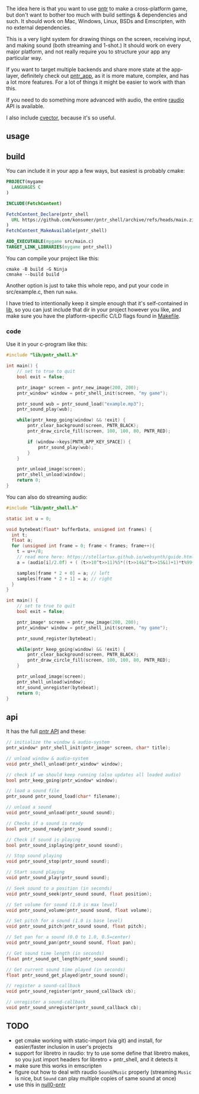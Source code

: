 The idea here is that you want to use [pntr](https://github.com/robloach/pntr) to make a cross-platform game, but don't want to bother too much with build settings & dependencies and such. It should work on Mac, Windows, Linux, BSDs and Emscripten, with no external dependencies.

This is a very light system for drawing things on the screen, receiving input, and making sound (both streaming and 1-shot.) It should work on every major platform, and not really require you to structure your app any particular way.

If you want to target multiple backends and share more state at the app-layer, definitely check out [pntr_app](https://github.com/robloach/pntr_app), as it is more mature, complex, and has a lot more features. For a lot of things it might be easier to work with than this.

If you need to do something more advanced with audio, the entire [raudio](https://github.com/raysan5/raudio) API is available.

I also include [cvector](https://github.com/eteran/c-vector), because it's so useful.

## usage

## build

You can include it in your app a few ways, but easiest is probably cmake:

```cmake
PROJECT(mygame
  LANGUAGES C
)

INCLUDE(FetchContent)

FetchContent_Declare(pntr_shell
  URL https://github.com/konsumer/pntr_shell/archive/refs/heads/main.zip
)
FetchContent_MakeAvailable(pntr_shell)

ADD_EXECUTABLE(mygame src/main.c)
TARGET_LINK_LIBRARIES(mygame pntr_shell)
```

You can compile your project like this:

```
cmake -B build -G Ninja
cmnake --build build
```

Another option is just to take this whole repo, and put your code in src/example.c, then run `make`.

I have tried to intentionally keep it simple enough that it's self-contained in [lib](src/lib), so you can just include that dir in your project however you like, and make sure you have the platform-specific C/LD flags found in [Makefile](Makefile).

### code


Use it in your c-program like this:

```c
#include "lib/pntr_shell.h"

int main() {
    // set to true to quit
    bool exit = false;

    pntr_image* screen = pntr_new_image(200, 200);
    pntr_window* window = pntr_shell_init(screen, "my game");

    pntr_sound wub = pntr_sound_load("example.mp3");
    pntr_sound_play(wub);

    while(pntr_keep_going(window) && !exit) {
        pntr_clear_background(screen, PNTR_BLACK);
        pntr_draw_circle_fill(screen, 100, 100, 80, PNTR_RED);

        if (window->keys[PNTR_APP_KEY_SPACE]) {
            pntr_sound_play(wub);
        }
    }

    pntr_unload_image(screen);
    pntr_shell_unload(window);
    return 0;
}

```

You can also do streaming audio:

```c
#include "lib/pntr_shell.h"

static int u = 0;

void bytebeat(float* bufferData, unsigned int frames) {
  int t;
  float a;
  for (unsigned int frame = 0; frame < frames; frame++){
    t = u++/8;
    // read more here: https://stellartux.github.io/websynth/guide.html
    a = (audio[i]/2.0f) + ( (t>>10^t>>11)%5*((t>>14&3^t>>15&1)+1)*t%99+((3+(t>>14&3)-(t>>16&1))/3*t%99&64) / 2048.0f);

    samples[frame * 2 + 0] = a; // left
    samples[frame * 2 + 1] = a; // right
  }
}

int main() {
    // set to true to quit
    bool exit = false;

    pntr_image* screen = pntr_new_image(200, 200);
    pntr_window* window = pntr_shell_init(screen, "my game");

    pntr_sound_register(bytebeat);

    while(pntr_keep_going(window) && !exit) {
        pntr_clear_background(screen, PNTR_BLACK);
        pntr_draw_circle_fill(screen, 100, 100, 80, PNTR_RED);
    }

    pntr_unload_image(screen);
    pntr_shell_unload(window);
    ntr_sound_unregister(bytebeat);
    return 0;
}
```


## api
It has the full [pntr API](https://github.com/RobLoach/pntr) and these:

```c
// initialize the window & audio-system
pntr_window* pntr_shell_init(pntr_image* screen, char* title);

// unload window & audio-system
void pntr_shell_unload(pntr_window* window);

// check if we should keep running (also updates all loaded audio)
bool pntr_keep_going(pntr_window* window);

// load a sound file
pntr_sound pntr_sound_load(char* filename);

// unload a sound
void pntr_sound_unload(pntr_sound sound);

// Checks if a sound is ready
bool pntr_sound_ready(pntr_sound sound);

// Check if sound is playing
bool pntr_sound_isplaying(pntr_sound sound);

// Stop sound playing
void pntr_sound_stop(pntr_sound sound);

// Start sound playing
void pntr_sound_play(pntr_sound sound);

// Seek sound to a position (in seconds)
void pntr_sound_seek(pntr_sound sound, float position);

// Set volume for sound (1.0 is max level)
void pntr_sound_volume(pntr_sound sound, float volume);

// Set pitch for a sound (1.0 is base level)
void pntr_sound_pitch(pntr_sound sound, float pitch);

// Set pan for a sound (0.0 to 1.0, 0.5=center)
void pntr_sound_pan(pntr_sound sound, float pan);

// Get sound time length (in seconds)
float pntr_sound_get_length(pntr_sound sound);

// Get current sound time played (in seconds)
float pntr_sound_get_played(pntr_sound sound);

// register a sound-callback
void pntr_sound_register(pntr_sound_callback cb);

// unregister a sound-callback
void pntr_sound_unregister(pntr_sound_callback cb);
```


## TODO

- get cmake working with static-import (via git) and install, for easier/faster inclusion in user's projects
- support for libretro in raudio: try to use some define that libretro makes, so you just import headers for libretro + pntr_shell, and it detects it
- make sure this works in emscripten
- figure out how to deal with raudio `Sound`/`Music` properly (streaming `Music` is nice, but `Sound` can play multiple copies of same sound at once)
- use this in [null0-pntr](https://github.com/konsumer/null0-pntr)
